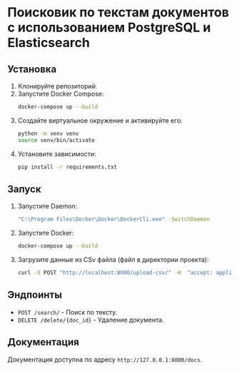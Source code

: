 # Поисковик по текстам документов с использованием PostgreSQL и Elasticsearch

## Установка

1. Клонируйте репозиторий.
2. Запустите Docker Compose:
    ```bash
    docker-compose up --build
    ```
2. Создайте виртуальное окружение и активируйте его:
    ```bash
    python -m venv venv
    source venv/bin/activate
    ```
3. Установите зависимости:
    ```bash
    pip install -r requirements.txt
    ```

## Запуск

1. Запустите Daemon:
    ```bash
    "C:\Program Files\Docker\Docker\DockerCli.exe" -SwitchDaemon
    ```
2. Запустите Docker:
    ```bash
    docker-compose up --build
    ```
3. Загрузите данные из CSv файла (файл в директории проекта):
    ```bash
    curl -X POST "http://localhost:8000/upload-csv/" -H  "accept: application/json" -H  "Content-Type: multipart/form-data" -F "file=@posts.csv"
    ```
## Эндпоинты

- `POST /search/` - Поиск по тексту.
- `DELETE /delete/{doc_id}` - Удаление документа.

## Документация

Документация доступна по адресу `http://127.0.0.1:8000/docs`.


